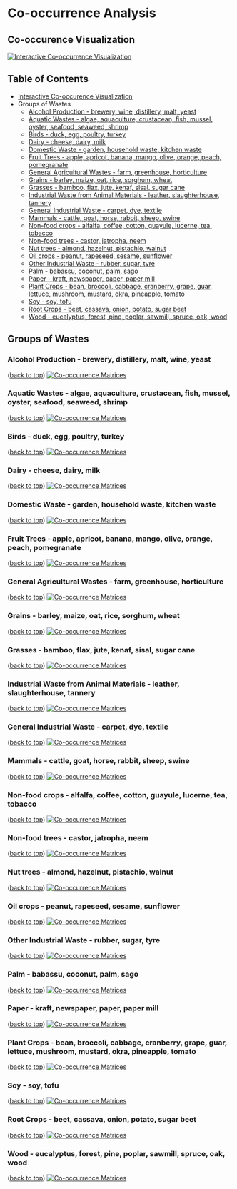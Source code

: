 # Co-occurrence Analysis

## Co-occurence Visualization

[![Interactive Co-occurrence Visualization](./images/ExampleofUseGIF.gif)](http://isdata-org.github.io/mapping-the-bioeconomy/CoOccurrenceAnalysis/CircleCoOccurLayout.html)

## Table of Contents
 * [Interactive Co-occurence Visualization](#interactive-co-occurence-visualization)
 * Groups of Wastes
   * [Alcohol Production - brewery, wine, distillery, malt, yeast](#alcohol-production---brewery-distillery-malt-wine-yeast)
   * [Aquatic Wastes - algae, aquaculture, crustacean, fish, mussel, oyster, seafood, seaweed, shrimp](#aquatic-wastes---algae-aquaculture-crustacean-fish-mussel-oyster-seafood-seaweed-shrimp)
   * [Birds - duck, egg, poultry, turkey](#birds---duck-egg-poultry-turkey)
   * [Dairy - cheese, dairy, milk](#dairy---cheese-dairy-milk)
   * [Domestic Waste - garden, household waste, kitchen waste](#domestic-waste---garden-household-waste-kitchen-waste)
   * [Fruit Trees - apple, apricot, banana, mango, olive, orange, peach, pomegranate](#fruit-trees---apple-apricot-banana-mango-olive-orange-peach-pomegranate)
   * [General Agricultural Wastes - farm, greenhouse, horticulture](#general-agricultural-wastes---farm-greenhouse-horticulture)
   * [Grains - barley, maize, oat, rice, sorghum, wheat](#grains---barley-maize-oat-rice-sorghum-wheat)
   * [Grasses - bamboo, flax, jute, kenaf, sisal, sugar cane](#grasses---bamboo-flax-jute-kenaf-sisal-sugar-cane)
   * [Industrial Waste from Animal Materials - leather, slaughterhouse, tannery](#industrial-waste-from-animal-materials---leather-slaughterhouse-tannery)
   * [General Industrial Waste - carpet, dye, textile](#general-industrial-waste---carpet-dye-textile)
   * [Mammals - cattle, goat, horse, rabbit, sheep, swine](#mammals---cattle-goat-horse-rabbit-sheep-swine)
   * [Non-food crops - alfalfa, coffee, cotton, guayule, lucerne, tea, tobacco](#non-food-crops---alfalfa-coffee-cotton-guayule-lucerne-tea-tobacco)
   * [Non-food trees - castor, jatropha, neem](#non-food-trees---castor-jatropha-neem)
   * [Nut trees - almond, hazelnut, pistachio, walnut](#nut-trees---almond-hazelnut-pistachio-walnut)
   * [Oil crops - peanut, rapeseed, sesame, sunflower](#oil-crops---peanut-rapeseed-sesame-sunflower)
   * [Other Industrial Waste - rubber, sugar, tyre](#other-industrial-waste---rubber-sugar-tyre)
   * [Palm - babassu, coconut, palm, sago](#palm---babassu-coconut-palm-sago)
   * [Paper - kraft, newspaper, paper, paper mill](#paper---kraft-newspaper-paper-paper-mill)
   * [Plant Crops - bean, broccoli, cabbage, cranberry, grape, guar, lettuce, mushroom, mustard, okra, pineapple, tomato](#plant-crops---bean-broccoli-cabbage-cranberry-grape-guar-lettuce-mushroom-mustard-okra-pineapple-tomato)
   * [Soy - soy, tofu](#soy---soy-tofu)
   * [Root Crops - beet, cassava, onion, potato, sugar beet](#root-crops---beet-cassava-onion-potato-sugar-beet)
   * [Wood - eucalyptus, forest, pine, poplar, sawmill, spruce, oak, wood](#wood---eucalyptus-forest-pine-poplar-sawmill-spruce-oak-wood)

## Groups of Wastes

### Alcohol Production - brewery, distillery, malt, wine, yeast
([back to top](#table-of-contents))
[![Co-occurrence Matrices](./images/ClusteredWasteTapMatrices/alcohol.png)](https://raw.githubusercontent.com/isdata-org/mapping-the-bioeconomy/master/CoOccurrenceAnalysis/images/alcohol.png)

### Aquatic Wastes - algae, aquaculture, crustacean, fish, mussel, oyster, seafood, seaweed, shrimp
([back to top](#table-of-contents))
[![Co-occurrence Matrices](./images/ClusteredWasteTapMatrices/aquatic.png)](https://raw.githubusercontent.com/isdata-org/mapping-the-bioeconomy/master/CoOccurrenceAnalysis/images/aquatic.png)

### Birds - duck, egg, poultry, turkey
([back to top](#table-of-contents))
[![Co-occurrence Matrices](./images/ClusteredWasteTapMatrices/birds.png)](https://raw.githubusercontent.com/isdata-org/mapping-the-bioeconomy/master/CoOccurrenceAnalysis/images/birds.png)

### Dairy - cheese, dairy, milk
([back to top](#table-of-contents))
[![Co-occurrence Matrices](./images/ClusteredWasteTapMatrices/dairy.png)](https://raw.githubusercontent.com/isdata-org/mapping-the-bioeconomy/master/CoOccurrenceAnalysis/images/dairy.png)

### Domestic Waste - garden, household waste, kitchen waste
([back to top](#table-of-contents))
[![Co-occurrence Matrices](./images/ClusteredWasteTapMatrices/domestic_waste.png)](https://raw.githubusercontent.com/isdata-org/mapping-the-bioeconomy/master/CoOccurrenceAnalysis/images/domestic_waste.png)

### Fruit Trees - apple, apricot, banana, mango, olive, orange, peach, pomegranate
([back to top](#table-of-contents))
[![Co-occurrence Matrices](./images/ClusteredWasteTapMatrices/fruit_trees.png)](https://raw.githubusercontent.com/isdata-org/mapping-the-bioeconomy/master/CoOccurrenceAnalysis/images/fruit_trees.png)

### General Agricultural Wastes - farm, greenhouse, horticulture
([back to top](#table-of-contents))
[![Co-occurrence Matrices](./images/ClusteredWasteTapMatrices/General_agricultural_waste.png)](https://raw.githubusercontent.com/isdata-org/mapping-the-bioeconomy/master/CoOccurrenceAnalysis/images/General_agricultural_waste.png)

### Grains - barley, maize, oat, rice, sorghum, wheat
([back to top](#table-of-contents))
[![Co-occurrence Matrices](./images/ClusteredWasteTapMatrices/grains.png)](https://raw.githubusercontent.com/isdata-org/mapping-the-bioeconomy/master/CoOccurrenceAnalysis/images/grains.png)

### Grasses - bamboo, flax, jute, kenaf, sisal, sugar cane
([back to top](#table-of-contents))
[![Co-occurrence Matrices](./images/ClusteredWasteTapMatrices/grasses.png)](https://raw.githubusercontent.com/isdata-org/mapping-the-bioeconomy/master/CoOccurrenceAnalysis/images/grasses.png)

### Industrial Waste from Animal Materials - leather, slaughterhouse, tannery
([back to top](#table-of-contents))
[![Co-occurrence Matrices](./images/ClusteredWasteTapMatrices/industrial_waste_animals.png)](https://raw.githubusercontent.com/isdata-org/mapping-the-bioeconomy/master/CoOccurrenceAnalysis/images/industrial_waste_animals.png)

### General Industrial Waste - carpet, dye, textile
([back to top](#table-of-contents))
[![Co-occurrence Matrices](./images/ClusteredWasteTapMatrices/industrial_waste.png)](https://raw.githubusercontent.com/isdata-org/mapping-the-bioeconomy/master/CoOccurrenceAnalysis/images/industrial_waste.png)

### Mammals - cattle, goat, horse, rabbit, sheep, swine
([back to top](#table-of-contents))
[![Co-occurrence Matrices](./images/ClusteredWasteTapMatrices/mammals.png)](https://raw.githubusercontent.com/isdata-org/mapping-the-bioeconomy/master/CoOccurrenceAnalysis/images/mammals.png)

### Non-food crops - alfalfa, coffee, cotton, guayule, lucerne, tea, tobacco
([back to top](#table-of-contents))
[![Co-occurrence Matrices](./images/ClusteredWasteTapMatrices/Non-food_crops.png)](https://raw.githubusercontent.com/isdata-org/mapping-the-bioeconomy/master/CoOccurrenceAnalysis/images/Non-food_crops.png)

### Non-food trees - castor, jatropha, neem
([back to top](#table-of-contents))
[![Co-occurrence Matrices](./images/ClusteredWasteTapMatrices/non-food_crop_trees.png)](https://raw.githubusercontent.com/isdata-org/mapping-the-bioeconomy/master/CoOccurrenceAnalysis/images/non-food_crop_trees.png)

### Nut trees - almond, hazelnut, pistachio, walnut
([back to top](#table-of-contents))
[![Co-occurrence Matrices](./images/ClusteredWasteTapMatrices/nut_trees.png)](https://raw.githubusercontent.com/isdata-org/mapping-the-bioeconomy/master/CoOccurrenceAnalysis/images/nut_trees.png)

### Oil crops - peanut, rapeseed, sesame, sunflower
([back to top](#table-of-contents))
[![Co-occurrence Matrices](./images/ClusteredWasteTapMatrices/oil_crops.png)](https://raw.githubusercontent.com/isdata-org/mapping-the-bioeconomy/master/CoOccurrenceAnalysis/images/oil_crops.png)

### Other Industrial Waste - rubber, sugar, tyre
([back to top](#table-of-contents))
[![Co-occurrence Matrices](./images/ClusteredWasteTapMatrices/other_industrial_waste.png)](https://raw.githubusercontent.com/isdata-org/mapping-the-bioeconomy/master/CoOccurrenceAnalysis/images/other_industrial_waste.png)

### Palm - babassu, coconut, palm, sago
([back to top](#table-of-contents))
[![Co-occurrence Matrices](./images/ClusteredWasteTapMatrices/palm.png)](https://raw.githubusercontent.com/isdata-org/mapping-the-bioeconomy/master/CoOccurrenceAnalysis/images/palm.png)

### Paper - kraft, newspaper, paper, paper mill
([back to top](#table-of-contents))
[![Co-occurrence Matrices](./images/ClusteredWasteTapMatrices/paper.png)](https://raw.githubusercontent.com/isdata-org/mapping-the-bioeconomy/master/CoOccurrenceAnalysis/images/paper.png)

### Plant Crops - bean, broccoli, cabbage, cranberry, grape, guar, lettuce, mushroom, mustard, okra, pineapple, tomato
([back to top](#table-of-contents))
[![Co-occurrence Matrices](./images/ClusteredWasteTapMatrices/plant_crops.png)](https://raw.githubusercontent.com/isdata-org/mapping-the-bioeconomy/master/CoOccurrenceAnalysis/images/plant_crops.png)

### Soy - soy, tofu
([back to top](#table-of-contents))
[![Co-occurrence Matrices](./images/ClusteredWasteTapMatrices/soy.png)](https://raw.githubusercontent.com/isdata-org/mapping-the-bioeconomy/master/CoOccurrenceAnalysis/images/soy.png)

### Root Crops - beet, cassava, onion, potato, sugar beet
([back to top](#table-of-contents))
[![Co-occurrence Matrices](./images/ClusteredWasteTapMatrices/tuber_plant_crops.png)](https://raw.githubusercontent.com/isdata-org/mapping-the-bioeconomy/master/CoOccurrenceAnalysis/images/tuber_plant_crops.png)

### Wood - eucalyptus, forest, pine, poplar, sawmill, spruce, oak, wood
([back to top](#table-of-contents))
[![Co-occurrence Matrices](./images/ClusteredWasteTapMatrices/wood.png)](https://raw.githubusercontent.com/isdata-org/mapping-the-bioeconomy/master/CoOccurrenceAnalysis/images/wood.png)
